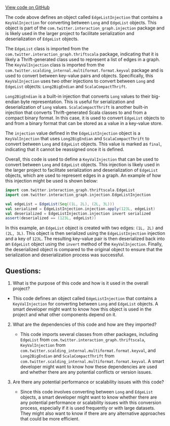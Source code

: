 [View code on GitHub](https://github.com/misbahsy/the-algorithm/src/scala/com/twitter/interaction_graph/injection/EdgeListInjection.scala)

The code above defines an object called `EdgeListInjection` that contains a `KeyValInjection` for converting between `Long` and `EdgeList` objects. This object is part of the `com.twitter.interaction_graph.injection` package and is likely used in the larger project to facilitate serialization and deserialization of `EdgeList` objects.

The `EdgeList` class is imported from the `com.twitter.interaction_graph.thriftscala` package, indicating that it is likely a Thrift-generated class used to represent a list of edges in a graph. The `KeyValInjection` class is imported from the `com.twitter.scalding_internal.multiformat.format.keyval` package and is used to convert between key-value pairs and objects. Specifically, this `KeyValInjection` uses two other injections to convert between `Long` and `EdgeList` objects: `Long2BigEndian` and `ScalaCompactThrift`.

`Long2BigEndian` is a built-in injection that converts `Long` values to their big-endian byte representation. This is useful for serialization and deserialization of `Long` values. `ScalaCompactThrift` is another built-in injection that converts Thrift-generated Scala classes to and from a compact binary format. In this case, it is used to convert `EdgeList` objects to and from a binary format that can be stored as a value in a key-value store.

The `injection` value defined in the `EdgeListInjection` object is a `KeyValInjection` that uses `Long2BigEndian` and `ScalaCompactThrift` to convert between `Long` and `EdgeList` objects. This value is marked as `final`, indicating that it cannot be reassigned once it is defined.

Overall, this code is used to define a `KeyValInjection` that can be used to convert between `Long` and `EdgeList` objects. This injection is likely used in the larger project to facilitate serialization and deserialization of `EdgeList` objects, which are used to represent edges in a graph. An example of how this injection might be used is shown below:

```scala
import com.twitter.interaction_graph.thriftscala.EdgeList
import com.twitter.interaction_graph.injection.EdgeListInjection

val edgeList = EdgeList(Seq((1L, 2L), (2L, 3L)))
val serialized = EdgeListInjection.injection.apply(123L, edgeList)
val deserialized = EdgeListInjection.injection invert serialized
assert(deserialized == (123L, edgeList))
```

In this example, an `EdgeList` object is created with two edges: `(1L, 2L)` and `(2L, 3L)`. This object is then serialized using the `EdgeListInjection` injection and a key of `123L`. The resulting key-value pair is then deserialized back into an `EdgeList` object using the `invert` method of the `KeyValInjection`. Finally, the deserialized object is compared to the original object to ensure that the serialization and deserialization process was successful.
## Questions: 
 1. What is the purpose of this code and how is it used in the overall project?
   - This code defines an object called `EdgeListInjection` that contains a `KeyValInjection` for converting between `Long` and `EdgeList` objects. A smart developer might want to know how this object is used in the project and what other components depend on it.
   
2. What are the dependencies of this code and how are they imported?
   - This code imports several classes from other packages, including `EdgeList` from `com.twitter.interaction_graph.thriftscala`, `KeyValInjection` from `com.twitter.scalding_internal.multiformat.format.keyval`, and `Long2BigEndian` and `ScalaCompactThrift` from `com.twitter.scalding_internal.multiformat.format.keyval`. A smart developer might want to know how these dependencies are used and whether there are any potential conflicts or version issues.

3. Are there any potential performance or scalability issues with this code?
   - Since this code involves converting between `Long` and `EdgeList` objects, a smart developer might want to know whether there are any potential performance or scalability issues with this conversion process, especially if it is used frequently or with large datasets. They might also want to know if there are any alternative approaches that could be more efficient.